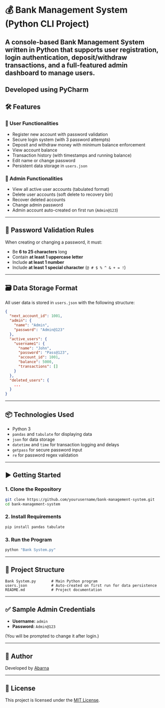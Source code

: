 # 💰 Bank Management System (Python CLI Project)

## A console-based Bank Management System written in Python that supports user registration, login authentication, deposit/withdraw transactions, and a full-featured admin dashboard to manage users.
Developed using PyCharm
---

## 🛠️ Features

### 👤 User Functionalities
- Register new account with password validation
- Secure login system (with 3 password attempts)
- Deposit and withdraw money with minimum balance enforcement
- View account balance
- Transaction history (with timestamps and running balance)
- Edit name or change password
- Persistent data storage in `users.json`

### 👑 Admin Functionalities
- View all active user accounts (tabulated format)
- Delete user accounts (soft delete to recovery bin)
- Recover deleted accounts
- Change admin password
- Admin account auto-created on first run (`Admin@123`)

---

## 🔐 Password Validation Rules

When creating or changing a password, it must:
- Be **6 to 25 characters** long
- Contain **at least 1 uppercase letter**
- Include **at least 1 number**
- Include **at least 1 special character** (`@ # $ % ^ & + = !`)

---

## 🗃️ Data Storage Format

All user data is stored in `users.json` with the following structure:

```json
{
  "next_account_id": 1001,
  "admin": {
    "name": "Admin",
    "password": "Admin@123"
  },
  "active_users": {
    "username1": {
      "name": "John",
      "password": "Pass@123",
      "account_id": 1001,
      "balance": 5000,
      "transactions": []
    }
  },
  "deleted_users": {
    ...
  }
}
```

---

## 📦 Technologies Used

- Python 3
- `pandas` and `tabulate` for displaying data
- `json` for data storage
- `datetime` and `time` for transaction logging and delays
- `getpass` for secure password input
- `re` for password regex validation

---

## ▶️ Getting Started

### 1. Clone the Repository

```bash
git clone https://github.com/yourusername/bank-management-system.git
cd bank-management-system
```

### 2. Install Requirements

```bash
pip install pandas tabulate
```

### 3. Run the Program

```bash
python "Bank System.py"
```

---

## 📝 Project Structure

```
Bank System.py       # Main Python program
users.json           # Auto-created on first run for data persistence
README.md            # Project documentation
```

---

## ✅ Sample Admin Credentials

- **Username:** `admin`
- **Password:** `Admin@123`

(You will be prompted to change it after login.)

---

## 🙌 Author

Developed by [Abarna](https://github.com/Abarna-S16)

---

## 📄 License

This project is licensed under the [MIT License](LICENSE).
